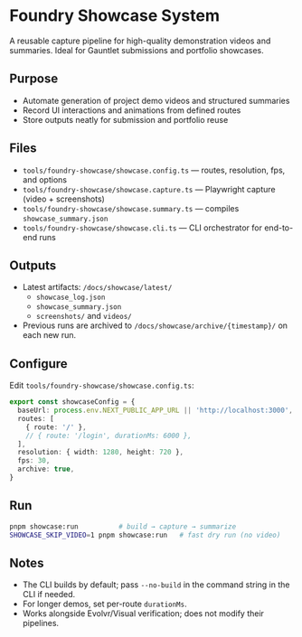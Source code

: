# Foundry Showcase System

A reusable capture pipeline for high-quality demonstration videos and summaries. Ideal for Gauntlet submissions and portfolio showcases.

## Purpose
- Automate generation of project demo videos and structured summaries
- Record UI interactions and animations from defined routes
- Store outputs neatly for submission and portfolio reuse

## Files
- `tools/foundry-showcase/showcase.config.ts` — routes, resolution, fps, and options
- `tools/foundry-showcase/showcase.capture.ts` — Playwright capture (video + screenshots)
- `tools/foundry-showcase/showcase.summary.ts` — compiles `showcase_summary.json`
- `tools/foundry-showcase/showcase.cli.ts` — CLI orchestrator for end-to-end runs

## Outputs
- Latest artifacts: `/docs/showcase/latest/`
  - `showcase_log.json`
  - `showcase_summary.json`
  - `screenshots/` and `videos/`
- Previous runs are archived to `/docs/showcase/archive/{timestamp}/` on each new run.

## Configure
Edit `tools/foundry-showcase/showcase.config.ts`:
```ts
export const showcaseConfig = {
  baseUrl: process.env.NEXT_PUBLIC_APP_URL || 'http://localhost:3000',
  routes: [
    { route: '/' },
    // { route: '/login', durationMs: 6000 },
  ],
  resolution: { width: 1280, height: 720 },
  fps: 30,
  archive: true,
}
```

## Run
```bash
pnpm showcase:run          # build → capture → summarize
SHOWCASE_SKIP_VIDEO=1 pnpm showcase:run   # fast dry run (no video)
```

## Notes
- The CLI builds by default; pass `--no-build` in the command string in the CLI if needed.
- For longer demos, set per-route `durationMs`.
- Works alongside Evolvr/Visual verification; does not modify their pipelines.
